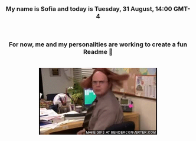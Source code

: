 


<div align="center">
<h3 >My name is Sofia and today is Tuesday, 31 August, 14:00 GMT-4</h3><br>
<h3 >For now, me and my personalities are working to create a fun Readme 👋
</h3><br>
<img src='img/dwight.gif' alt='working...'/>
</div>
